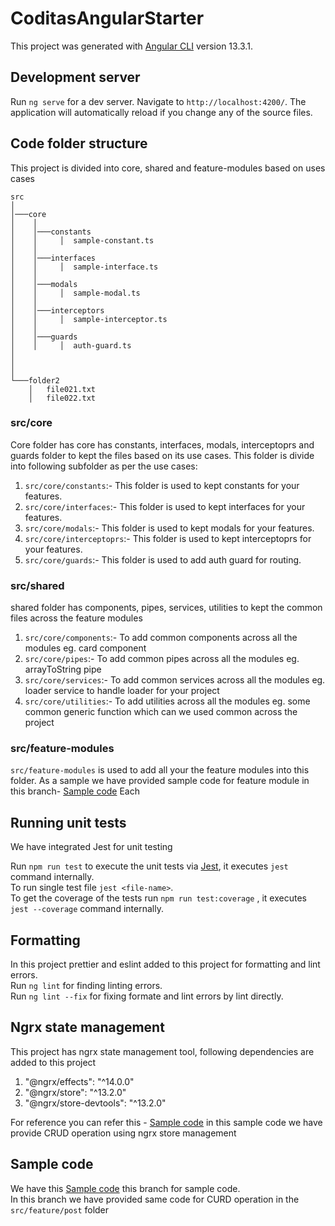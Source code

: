 # CoditasAngularStarter

This project was generated with [Angular CLI](https://github.com/angular/angular-cli) version 13.3.1.

## Development server

Run `ng serve` for a dev server. Navigate to `http://localhost:4200/`. The application will automatically reload if you change any of the source files.

## Code folder structure
This project is divided into core, shared and feature-modules based on uses cases

```
src 
│
│───core
│    │   
│    │───constants
│    │     │  sample-constant.ts
│    │      
│    │───interfaces
│    │     │  sample-interface.ts
│    │   
│    │───modals
│    │     │  sample-modal.ts
│    │   
│    │───interceptors
│    │     │  sample-interceptor.ts  
│    │   
│    │───guards
│    │     │  auth-guard.ts  
│       
│       
│   
└───folder2
    │   file021.txt
    │   file022.txt
```

### src/core
Core folder has core has constants, interfaces, modals, interceptoprs and guards folder to kept the files based on its use cases.
This folder is divide into following subfolder as per the use cases:
1. `src/core/constants`:- This folder is used to kept constants for your features. 
2. `src/core/interfaces`:- This folder is used to kept interfaces for your features. 
3. `src/core/modals`:- This folder is used to kept modals for your features. 
4. `src/core/interceptoprs`:- This folder is used to kept interceptoprs for your features. 
5. `src/core/guards`:- This folder is used to add auth guard for routing. 

### src/shared
shared folder has components, pipes, services, utilities to kept the common files across the feature modules 

1. `src/core/components`:- To add common components across all the modules eg. card component
2. `src/core/pipes`:- To add common pipes across all the modules eg. arrayToString pipe
3. `src/core/services`:- To add common services across all the modules eg. loader service to handle loader for your project
4. `src/core/utilities`:- To add utilities across all the modules eg. some common generic function which can we used common across the project

### src/feature-modules

`src/feature-modules` is used to add all your the feature modules into this folder. As a sample we have provided sample code for feature module in this branch- [Sample code](https://github.com/raviparmar-coditas/angular-starter/tree/state-management)
Each

## Running unit tests
We have integrated Jest for unit testing

Run `npm run test` to execute the unit tests via [Jest](https://jestjs.io/docs/cli), it executes `jest` command internally.\
To run single test file `jest <file-name>`. \
To get the coverage of the tests run `npm run test:coverage` , it executes `jest --coverage` command internally.

## Formatting
In this project prettier and eslint added to this project for formatting and lint errors. \
Run `ng lint` for finding linting errors. \
Run `ng lint --fix` for fixing formate and lint errors by lint directly.

## Ngrx state management
This project has ngrx state management tool, following dependencies are added to this project
1. "@ngrx/effects": "^14.0.0"
2. "@ngrx/store": "^13.2.0"
3. "@ngrx/store-devtools": "^13.2.0"

For reference you can refer this - [Sample code](https://github.com/raviparmar-coditas/angular-starter/tree/state-management/src/app/feature-modules/posts)
in this sample code we have provide CRUD operation using ngrx store management 

## Sample code 
We have this [Sample code](https://github.com/raviparmar-coditas/angular-starter/tree/state-management) this branch for sample code. \
In this branch we have provided same code for CURD operation in the `src/feature/post` folder 


